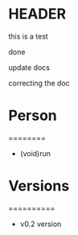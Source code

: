 HEADER
======
this is a test

done


update docs

correcting the doc


# Person
========
- (void)run

# Versions
==========
- v0.2 version
